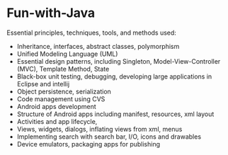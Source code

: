 # Fun-with-Java

Essential principles, techniques, tools, and methods used: 
 - Inheritance, interfaces, abstract classes, polymorphism
 - Unified Modeling Language (UML)
 - Essential design patterns, including Singleton, Model-View-Controller (MVC), Template Method, State
 - Black-box unit testing, debugging, developing large applications in Eclipse and intellij
 - Object persistence, serialization
 - Code management using CVS 
 - Android apps development  
 - Structure of Android apps including manifest, resources, xml layout
 - Activities and app lifecycle,
 - Views, widgets, dialogs, inflating views from xml, menus
 - Implementing search with search bar, I/O, icons and drawables
 - Device emulators, packaging apps for publishing

